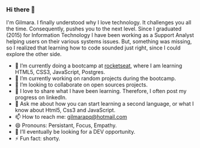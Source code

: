 ### Hi there 👋
I'm Gilmara.
I finally understood why I love technology. It challenges you all the time. Consequently, pushes you to the next level. 
Since I graduated (2015) for Information Technology I have been working as a Support Analyst helping users on their various systems issues. 
But, something was missing, so I realized that learning how to code sounded just right, since I could explore the other side. 

- 🌱 I’m currently doing a bootcamp at [rocketseat](https://rocketseat.com.br/), where I am learning HTML5, CSS3, JavaScript, Postgres. 
- 🔭 I’m currently working on random projects during the bootcamp.
- 👯 I’m looking to collaborate on open sources projects.
- 💬 I love to share what I have been learning. Therefore, I often post my progress on linkedIn.
- 💬 Ask me about how you can start learning a second language, or what I know about Html5, Css3 and JavaScript.
- 📫 How to reach me: gilmarapq@hotmail.com
- 😄 Pronouns: Persistant, Focus, Empathy.
- 🤔 I’ll eventually be looking for a DEV opportunity.  
- ⚡ Fun fact: shorty.

<!--
**Gilmara-Git/Gilmara-Git** is a ✨ _special_ ✨ repository because its `README.md` (this file) appears on your GitHub profile.

Here are some ideas to get you started:

- 🔭 I’m currently working on random little projects designed to learn while practicing. 
- 🌱 I’m currently learning HTML5, CSS3, JavaScript, Postgres
- 👯 I’m looking to collaborate open sources projects.
- 🤔 I’m looking for help with ...
- 💬 Ask me about ...
- 📫 How to reach me: gilmarapq@hotmail.com
- 😄 Pronouns: 
- ⚡ Fun fact: shorty
-->
